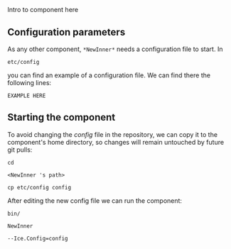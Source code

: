 ```
```
#
``` NewInner
```
Intro to component here


## Configuration parameters
As any other component,
``` *NewInner* ```
needs a configuration file to start. In

    etc/config

you can find an example of a configuration file. We can find there the following lines:

    EXAMPLE HERE


## Starting the component
To avoid changing the *config* file in the repository, we can copy it to the component's home directory, so changes will remain untouched by future git pulls:

    cd

``` <NewInner 's path> ```

    cp etc/config config

After editing the new config file we can run the component:

    bin/

```NewInner ```

    --Ice.Config=config
